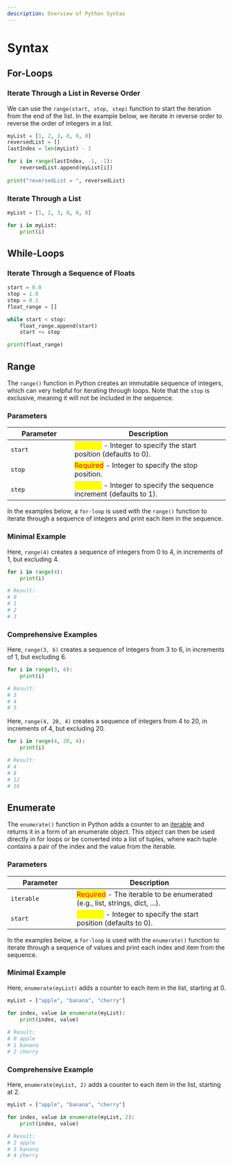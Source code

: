 ```yaml
---
description: Overview of Python Syntax
---
```


# Syntax

## For-Loops

### Iterate Through a List in Reverse Order

We can use the `range(start, stop, step)` function to start the iteration from the end of the list. In the example below, we iterate in reverse order to reverse the order of integers in a list.

```python
myList = [1, 2, 3, 0, 0, 0]
reversedList = []
lastIndex = len(myList) - 1

for i in range(lastIndex, -1, -1):
    reversedList.append(myList[i])
    
print("reversedList = ", reversedList)
```

### Iterate Through a List

```python
myList = [1, 2, 3, 0, 0, 0]

for i in myList:
    print(i)
```

## While-Loops

### Iterate Through a Sequence of Floats

```python
start = 0.0
stop = 1.0
step = 0.1
float_range = []

while start < stop:
    float_range.append(start)
    start += step

print(float_range)
```

## Range

The `range()` function in Python creates an immutable sequence of integers, which can very helpful for iterating through loops. Note that the `stop` is exclusive, meaning it will not be included in the sequence.

### Parameters

<table><thead><tr><th width="131">Parameter</th><th>Description</th></tr></thead><tbody><tr><td><code>start</code></td><td><mark style="color:yellow;">Optional</mark> - Integer to specify the start position (defaults to 0).</td></tr><tr><td><code>stop</code></td><td><mark style="color:red;">Required</mark> - Integer to specify the stop position.</td></tr><tr><td><code>step</code></td><td><mark style="color:yellow;">Optional</mark> - Integer to specify the sequence increment (defaults to 1).</td></tr></tbody></table>

In the examples below, a `for-loop` is used with the `range()` function to iterate through a sequence of integers and print each item in the sequence.

### Minimal Example

Here, `range(4)` creates a sequence of integers from 0 to 4, in increments of 1, but excluding 4.

```python
for i in range(4):
    print(i)

# Result:
# 0
# 1
# 2
# 3
```

### Comprehensive Examples

Here, `range(3, 6)` creates a sequence of integers from 3 to 6, in increments of 1, but excluding 6.

```python
for i in range(3, 6):
    print(i)

# Result:
# 3
# 4
# 5
```

Here, `range(4, 20, 4)` creates a sequence of integers from 4 to 20, in increments of 4, but excluding 20.

```python
for i in range(4, 20, 4):
    print(i)

# Result:
# 4
# 8
# 12
# 16
```

## Enumerate

The `enumerate()` function in Python adds a counter to an [iterable](https://www.pythonlikeyoumeanit.com/Module2\_EssentialsOfPython/Iterables.html) and returns it in a form of an enumerate object. This object can then be used directly in for loops or be converted into a list of tuples, where each tuple contains a pair of the index and the value from the iterable.

### Parameters

<table><thead><tr><th width="136">Parameter</th><th>Description</th></tr></thead><tbody><tr><td><code>iterable</code></td><td><mark style="color:red;">Required</mark> - The iterable to be enumerated (e.g., list, strings, dict, ...).</td></tr><tr><td><code>start</code></td><td><mark style="color:yellow;">Optional</mark> - Integer to specify the start position (defaults to 0).</td></tr></tbody></table>

In the examples below, a `for-loop` is used with the `enumerate()` function to iterate through a sequence of values and print each index and item from the sequence.

### Minimal Example

Here, `enumerate(myList)` adds a counter to each item in the list, starting at 0.

```python
myList = ["apple", "banana", "cherry"]

for index, value in enumerate(myList):
    print(index, value)
    
# Result:
# 0 apple
# 1 banana
# 2 cherry
```

### Comprehensive Example

Here, `enumerate(myList, 2)` adds a counter to each item in the list, starting at 2.

```python
myList = ["apple", "banana", "cherry"]

for index, value in enumerate(myList, 2):
    print(index, value)

# Result:
# 2 apple
# 3 banana
# 4 cherry
```
